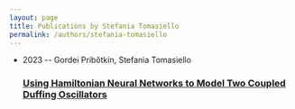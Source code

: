 ```yaml
---
layout: page
title: Publications by Stefania Tomasiello
permalink: /authors/stefania-tomasiello
---
```


<ul class="post-list">
<li><span class='post-meta'>2023 -- Gordei Pribõtkin, Stefania Tomasiello</span><h3><a class='post-link' href="{{ site.baseurl }}/using-hamiltonian-neural-networks-to-model-two-coupled-duffing-oscillators">Using Hamiltonian Neural Networks to Model Two Coupled Duffing Oscillators</a></h3></li>

</ul>
